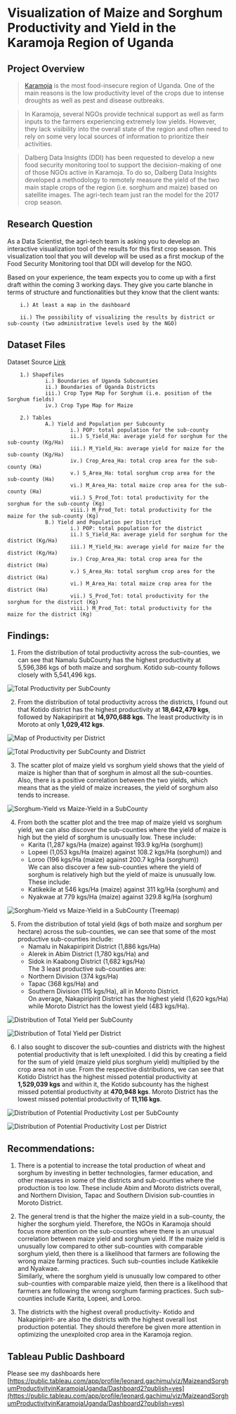# Visualization of Maize and Sorghum Productivity and Yield in the Karamoja Region of Uganda
## Project Overview 
>[Karamoja](https://en.wikipedia.org/wiki/Karamoja) is the most food-insecure region of Uganda. One of the main reasons is the low productivity level of the crops due to intense droughts as well as pest and disease outbreaks.

>In Karamoja, several NGOs provide technical support as well as farm inputs to the farmers experiencing extremely low yields. However, they lack visibility into the overall state of the region and often need to rely on some very local sources of information to prioritize their activities.

>Dalberg Data Insights (DDI) has been requested to develop a new food security monitoring tool to support the decision-making of one of those NGOs active in Karamoja.
To do so, Dalberg Data Insights developed a methodology to remotely measure the yield of the two main staple crops of the region (i.e. sorghum and maize) based on satellite images. The agri-tech team just ran the model for the 2017 crop season.

## Research Question
As a Data Scientist, the agri-tech team is asking you to develop an interactive visualization tool of the results for this first crop season. This visualization tool that you will develop will be used as a first mockup of the Food Security Monitoring tool that DDI will develop for the NGO.

Based on your experience, the team expects you to come up with a first draft within the coming 3 working days. They give you carte blanche in terms of structure and functionalities but they know that the client wants:

        i.) At least a map in the dashboard
        
        ii.) The possibility of visualizing the results by district or sub-county (two administrative levels used by the NGO)

## Dataset Files 
Dataset Source [Link](https://archive.org/download/data_20190829/DATA.zip)<br>

        1.) Shapefiles
                i.) Boundaries of Uganda Subcounties
                ii.) Boundaries of Uganda Districts
                iii.) Crop Type Map for Sorghum (i.e. position of the Sorghum fields)
                iv.) Crop Type Map for Maize
        
        2.) Tables
                A.) Yield and Population per Subcounty
                        i.) POP: total population for the sub-county
                        ii.) S_Yield_Ha: average yield for sorghum for the sub-county (Kg/Ha)
                        iii.) M_Yield_Ha: average yield for maize for the sub-county (Kg/Ha)
                        iv.) Crop_Area_Ha: total crop area for the sub-county (Ha)
                        v.) S_Area_Ha: total sorghum crop area for the sub-county (Ha)
                        vi.) M_Area_Ha: total maize crop area for the sub-county (Ha)
                        vii.) S_Prod_Tot: total productivity for the sorghum for the sub-county (Kg)
                        viii.) M_Prod_Tot: total productivity for the maize for the sub-county (Kg)       
                B.) Yield and Population per District
                        i.) POP: total population for the district
                        ii.) S_Yield_Ha: average yield for sorghum for the district (Kg/Ha)
                        iii.) M_Yield_Ha: average yield for maize for the district (Kg/Ha)
                        iv.) Crop_Area_Ha: total crop area for the district (Ha)
                        v.) S_Area_Ha: total sorghum crop area for the district (Ha)
                        vi.) M_Area_Ha: total maize crop area for the district (Ha)
                        vii.) S_Prod_Tot: total productivity for the sorghum for the district (Kg)
                        viii.) M_Prod_Tot: total productivity for the maize for the district (Kg)       
## Findings:
1.	From the distribution of total productivity across the sub-counties, we can see that Namalu SubCounty has the highest productivity at 5,596,386 kgs of both maize and sorghum. Kotido sub-county follows closely with 5,541,496 kgs.

![Total Productivity per SubCounty](https://github.com/leogachimu/tableau_visualization/assets/122081776/507195b3-cfcd-4ffd-bb2b-0a444d465037)

2.	From the distribution of total productivity across the districts, I found out that Kotido district has the highest productivity at **18,642,479 kgs**, followed by Nakapiripirit at **14,970,688 kgs**. The least productivity is in Moroto at only **1,029,412 kgs**.

![Map of Productivity per District](https://github.com/leogachimu/tableau_visualization/assets/122081776/ae5b59de-c656-4570-9603-190751187fdc)

![Total Productivity per SubCounty and District](https://github.com/leogachimu/tableau_visualization/assets/122081776/eb511b16-5bfe-4d5e-b109-39e1c13bb401)

3.	The scatter plot of maize yield vs sorghum yield shows that the yield of maize is higher than that of sorghum in almost all the sub-counties. Also, there is a positive correlation between the two yields, which means that as the yield of maize increases, the yield of sorghum also tends to increase.

![Sorghum-Yield vs Maize-Yield in a SubCounty](https://github.com/leogachimu/tableau_visualization/assets/122081776/1db164b1-1e5b-47ed-a581-fcac3ce5031d)

4.	From both the scatter plot and the tree map of maize yield vs sorghum yield, we can also discover the sub-counties where the yield of maize is high but the yield of sorghum is unusually low. These include:
	- Karita (1,287 kgs/Ha (maize) against 193.9 kg/Ha (sorghum))
 	- Lopeei (1,053 kgs/Ha (maize) against 108.2 kgs/Ha (sorghum)) and
  	- Loroo (196 kgs/Ha (maize) against 200.7 kg/Ha (sorghum))<br>
We can also discover a few sub-counties where the yield of sorghum is relatively high but the yield of maize is unusually low. These include:<br>
	- Katikekile at 546 kgs/Ha (maize) against 311 kg/Ha (sorghum) and
 	- Nyakwae at 779 kgs/Ha (maize) against 329.8 kg/Ha (sorghum)

![Sorghum-Yield vs Maize-Yield in a SubCounty (Treemap)](https://github.com/leogachimu/tableau_visualization/assets/122081776/8e690d4f-0e08-4c14-bfd1-5ef97c00ddeb)


5.	From the distribution of total yield (kgs of both maize and sorghum per hectare) across the sub-counties, we can see that some of the most productive sub-counties include:
	- Namalu in Nakapiripirit District (1,886 kgs/Ha)
 	- Alerek in Abim District (1,780 kgs/Ha) and
  	- Sidok in Kaabong District (1,682 kgs/Ha)<br>
The 3 least productive sub-counties are:<br>
	- Northern Division (374 kgs/Ha)
 	- Tapac (368 kgs/Ha) and
  	- Southern Division (115 kgs/Ha), all in Moroto District.<br>
On average, Nakapiripirit District has the highest yield (1,620 kgs/Ha) while Moroto District has the lowest yield (483 kgs/Ha).

![Distribution of Total Yield per SubCounty](https://github.com/leogachimu/tableau_visualization/assets/122081776/c0116c58-c549-4ebf-b779-60ff3f4f3e0f)

![Distribution of Total Yield per District](https://github.com/leogachimu/tableau_visualization/assets/122081776/98932c95-d08f-4b65-bad0-9df2791b5ce5)


6.	I also sought to discover the sub-counties and districts with the highest potential productivity that is left unexploited. I did this by creating a field for the sum of yield (maize yield plus sorghum yield) multiplied by the crop area not in use. From the respective distributions, we can see that Kotido District has the highest missed potential productivity at **1,529,039 kgs** and within it, the Kotido subcounty has the highest missed potential productivity at **470,948 kgs**. Moroto District has the lowest missed potential productivity of **11,116 kgs**.
   
![Distribution of Potential Productivity Lost per SubCounty](https://github.com/leogachimu/tableau_visualization/assets/122081776/d7f4fbd7-5903-4366-8bb9-964279a55fe3)

![Distribution of Potential Productivity Lost per District](https://github.com/leogachimu/tableau_visualization/assets/122081776/9b3cf867-0821-46c5-9fc1-d6c0c32c60e4)


## Recommendations:
1.	There is a potential to increase the total production of wheat and sorghum by investing in better technologies, farmer education, and other measures in some of the districts and sub-counties where the production is too low. These include Abim and Moroto districts overall, and Northern Division, Tapac and Southern Division sub-counties in Moroto District.
   
2.	The general trend is that the higher the maize yield in a sub-county, the higher the sorghum yield. Therefore, the NGOs in Karamoja should focus more attention on the sub-counties where there is an unusual correlation between maize yield and sorghum yield. If the maize yield is unusually low compared to other sub-counties with comparable sorghum yield, then there is a likelihood that farmers are following the wrong maize farming practices.
Such sub-counties include Katikekile and Nyakwae.<br>
Similarly, where the sorghum yield is unusually low compared to other sub-counties with comparable maize yield, then there is a likelihood that farmers are following the wrong sorghum farming practices. Such sub-counties include Karita, Lopeei, and Loroo.
	
4.	The districts with the highest overall productivity- Kotido and Nakapiripirit- are also the districts with the highest overall lost production potential. They should therefore be given more attention in optimizing the unexploited crop area in the Karamoja region.

## Tableau Public Dashboard
Please see my dashboards here [https://public.tableau.com/app/profile/leonard.gachimu/viz/MaizeandSorghumProductivityinKaramojaUganda/Dashboard2?publish=yes](https://public.tableau.com/app/profile/leonard.gachimu/viz/MaizeandSorghumProductivityinKaramojaUganda/Dashboard2?publish=yes)
